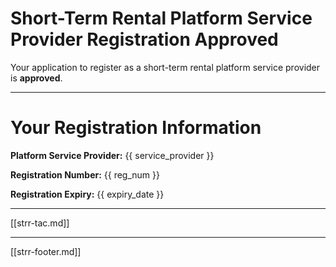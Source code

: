 # Short-Term Rental Platform Service Provider Registration Approved

Your application to register as a short-term rental platform service provider is **approved**.

---

# Your Registration Information

**Platform Service Provider:**
{{ service_provider }}

**Registration Number:**
{{ reg_num }}

**Registration Expiry:**
{{ expiry_date }}

---

[[strr-tac.md]]

---

[[strr-footer.md]]
